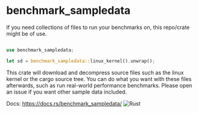 # benchmark_sampledata

If you need collections of files to run your benchmarks on, this repo/crate might be of use.


```rust

use benchmark_sampledata;

let sd = benchmark_sampledata::linux_kernel().unwrap();


```

This crate will download and decompress source files such as the linux kernel or the cargo source tree. You can do what you want with these files afterwards, such as run real-world performance benchmarks. Please open an issue if you want other sample data included.

Docs: https://docs.rs/benchmark_sampledata/
![Rust](https://github.com/woelper/benchmark_sampledata/workflows/Rust/badge.svg)
